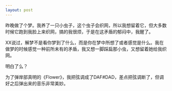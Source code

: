 ```yaml
---
layout: post
---
```

昨晚做了个梦。我养了一只小虫子，这个虫子会织网，所以我想留着它，但大多数时候它跑到我脸上来织网，搞的我很烦，于是在这矛盾的郁闷中，我醒了。

XX说过，解梦不是看你梦到了什么，而是你在梦中所想了或者感觉是什么。我在做梦的时候感觉一种前所未有的矛盾，我又想一脚踩扁那小虫，又想留着她给我织网。

明白了么？

为了弹岸部真明的《Flower》，我把弦调成了DAF#DAD，差点把弦调断了，但调好之后弹出来的音乐非常美妙。